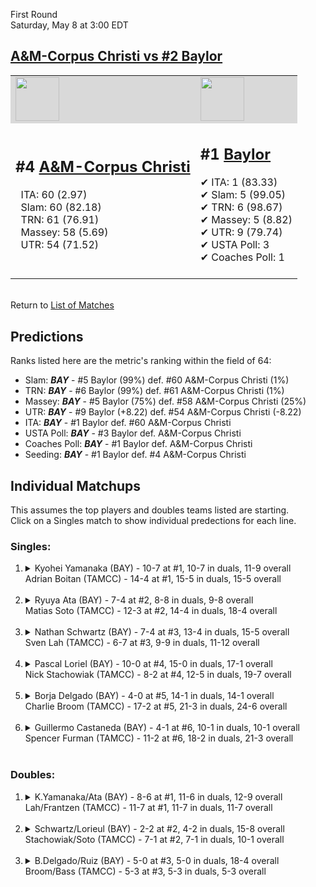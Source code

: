 First Round  
Saturday, May 8 at 3:00 EDT
## [A&M-Corpus Christi vs #2 Baylor](https://www.ncaa.com/game/5833401) 

<table><tr style="background-color: #d9d9d9 !important"><td><a href="#"><img src="https://www.ncaa.com/sites/default/files/images/logos/schools/a/am-corpus-chris.70.png" width="70" height="70" /></a></td><td><a href="#"><img src="https://www.ncaa.com/sites/default/files/images/logos/schools/b/baylor.70.png" width="70" height="70" /></a></td></tr><tr>
<td>  

<h2>#4 <a href="#">A&M-Corpus Christi</a></h2>  
&nbsp; ITA: 60 (2.97)<br>  
&nbsp; Slam: 60 (82.18)<br>  
&nbsp; TRN: 61 (76.91)<br>  
&nbsp; Massey: 58 (5.69)<br>  
&nbsp; UTR: 54 (71.52)<br>  
<br>  

</td>
<td>  

<h2>#1 <a href="#">Baylor</a></h2>  
&#10004; ITA: 1 (83.33)<br>  
&#10004; Slam: 5 (99.05)<br>  
&#10004; TRN: 6 (98.67)<br>  
&#10004; Massey: 5 (8.82)<br>  
&#10004; UTR: 9 (79.74)<br>  
&#10004; USTA Poll: 3<br>  
&#10004; Coaches Poll: 1<br>  
<br>  

</td>
</tr></table>  


<br>Return to [List of Matches](../index.md)  

## Predictions  

Ranks listed here are the metric's ranking within the field of 64:  
- Slam: ***BAY*** - #5 Baylor (99%) def. #60 A&M-Corpus Christi (1%)  
- TRN: ***BAY*** - #6 Baylor (99%) def. #61 A&M-Corpus Christi (1%)  
- Massey: ***BAY*** - #5 Baylor (75%) def. #58 A&M-Corpus Christi (25%)  
- UTR: ***BAY*** - #9 Baylor (+8.22) def. #54 A&M-Corpus Christi (-8.22)  
- ITA: ***BAY*** - #1 Baylor def. #60 A&M-Corpus Christi  
- USTA Poll: ***BAY*** - #3 Baylor def. A&M-Corpus Christi  
- Coaches Poll: ***BAY*** - #1 Baylor def. A&M-Corpus Christi  
- Seeding: ***BAY*** - #1 Baylor def. #4 A&M-Corpus Christi  

## Individual Matchups  
This assumes the top players and doubles teams listed are starting.  
Click on a Singles match to show individual predections for each line.  

### Singles:  

<ol>
<li><details>
<summary markdown="span">Kyohei Yamanaka (BAY) - 10-7 at #1, 10-7 in duals, 11-9 overall<br>Adrian Boitan (TAMCC) - 14-4 at #1, 15-5 in duals, 15-5 overall</summary>
<h4>Predictions</h4><ul>
<li>Slam: <b><i>BAY</i></b> - Boitan (98%) def. Yamanaka (2%)</li>  
<li>TRN: <b><i>BAY</i></b> - Boitan (99%) def. Yamanaka (1%)</li>  
<li>Massey: <b><i>BAY</i></b> - Boitan (75%) def. Yamanaka (25%)</li>  
<li>UTR: <b><i>BAY</i></b> - Boitan (97%) def. Yamanaka (3%)</li>  
<li>ITA: <b><i>BAY</i></b> - Boitan (31.04) def. Yamanaka (1.61)</li>  
</ul>
</details>&nbsp;</li>
<li><details>
<summary markdown="span">Ryuya Ata (BAY) - 7-4 at #2, 8-8 in duals, 9-8 overall<br>Matias Soto (TAMCC) - 12-3 at #2, 14-4 in duals, 18-4 overall</summary>
<h4>Predictions</h4><ul>
<li>Slam: <b><i>BAY</i></b> - Soto (99%) def. Ata (1%)</li>  
<li>TRN: <b><i>BAY</i></b> - Soto (99%) def. Ata (1%)</li>  
<li>Massey: <b><i>BAY</i></b> - Soto (75%) def. Ata (25%)</li>  
<li>UTR: <b><i>BAY</i></b> - Soto (98%) def. Ata (2%)</li>  
<li>ITA: <b><i>BAY</i></b> - Soto (41.70) def. Ata (1.70)</li>  
</ul>
</details>&nbsp;</li>
<li><details>
<summary markdown="span">Nathan Schwartz (BAY) - 7-4 at #3, 13-4 in duals, 15-5 overall<br>Sven Lah (TAMCC) - 6-7 at #3, 9-9 in duals, 11-12 overall</summary>
<h4>Predictions</h4><ul>
<li>Slam: <b><i>BAY</i></b> - Lah (95%) def. Schwartz (5%)</li>  
<li>TRN: <b><i>BAY</i></b> - Lah (96%) def. Schwartz (4%)</li>  
<li>Massey: <b><i>BAY</i></b> - Lah (75%) def. Schwartz (25%)</li>  
<li>UTR: <b><i>BAY</i></b> - Lah (94%) def. Schwartz (6%)</li>  
<li>ITA: <b><i>BAY</i></b> - Lah (4.25) def. Schwartz (2.22)</li>  
</ul>
</details>&nbsp;</li>
<li><details>
<summary markdown="span">Pascal Loriel (BAY) - 10-0 at #4, 15-0 in duals, 17-1 overall<br>Nick Stachowiak (TAMCC) - 8-2 at #4, 12-5 in duals, 19-7 overall</summary>
<h4>Predictions</h4><ul>
<li>Slam: <b><i>BAY</i></b> - Stachowiak (96%) def. Loriel (4%)</li>  
<li>TRN: <b><i>BAY</i></b> - Stachowiak (97%) def. Loriel (3%)</li>  
<li>Massey: <b><i>BAY</i></b> - Stachowiak (75%) def. Loriel (25%)</li>  
<li>UTR: <b><i>BAY</i></b> - Stachowiak (95%) def. Loriel (5%)</li>  
<li>ITA: <b><i>TAMCC</i></b> - Loriel (3.69) def. Stachowiak (3.38)</li>  
</ul>
</details>&nbsp;</li>
<li><details>
<summary markdown="span">Borja Delgado (BAY) - 4-0 at #5, 14-1 in duals, 14-1 overall<br>Charlie Broom (TAMCC) - 17-2 at #5, 21-3 in duals, 24-6 overall</summary>
<h4>Predictions</h4><ul>
<li>Slam: <b><i>BAY</i></b> - Broom (99%) def. Delgado (1%)</li>  
<li>TRN: <b><i>BAY</i></b> - Broom (99%) def. Delgado (1%)</li>  
<li>Massey: <b><i>BAY</i></b> - Broom (75%) def. Delgado (25%)</li>  
<li>UTR: <b><i>BAY</i></b> - Broom (99%) def. Delgado (1%)</li>  
<li>ITA: <b><i>BAY</i></b> - Broom (3.72) def. Delgado (3.54)</li>  
</ul>
</details>&nbsp;</li>
<li><details>
<summary markdown="span">Guillermo Castaneda (BAY) - 4-1 at #6, 10-1 in duals, 10-1 overall<br>Spencer Furman (TAMCC) - 11-2 at #6, 18-2 in duals, 21-3 overall</summary>
<h4>Predictions</h4><ul>
<li>Slam: <b><i>BAY</i></b> - Furman (99%) def. Castaneda (1%)</li>  
<li>TRN: <b><i>BAY</i></b> - Furman (99%) def. Castaneda (1%)</li>  
<li>Massey: <b><i>BAY</i></b> - Furman (75%) def. Castaneda (25%)</li>  
<li>UTR: <b><i>BAY</i></b> - Furman (94%) def. Castaneda (6%)</li>  
<li>ITA: <b><i>BAY</i></b> - Furman (4.24) def. Castaneda (3.54)</li>  
</ul>
</details>&nbsp;</li>
</ol>

### Doubles:  

<ol>
<li><details>
<summary markdown="span">K.Yamanaka/Ata (BAY) - 8-6 at #1, 11-6 in duals, 12-9 overall<br>Lah/Frantzen (TAMCC) - 11-7 at #1, 11-7 in duals, 11-7 overall</summary>
<br>Sorry, we don't have any metrics for this match
</details>&nbsp;</li>
<li><details>
<summary markdown="span">Schwartz/Lorieul (BAY) - 2-2 at #2, 4-2 in duals, 15-8 overall<br>Stachowiak/Soto (TAMCC) - 7-1 at #2, 7-1 in duals, 10-1 overall</summary>
<br>Sorry, we don't have any metrics for this match
</details>&nbsp;</li>
<li><details>
<summary markdown="span">B.Delgado/Ruiz (BAY) - 5-0 at #3, 5-0 in duals, 18-4 overall<br>Broom/Bass (TAMCC) - 5-3 at #3, 5-3 in duals, 5-3 overall</summary>
<br>Sorry, we don't have any metrics for this match
</details>&nbsp;</li>
</ol>